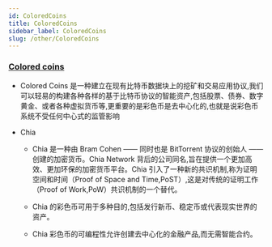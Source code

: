 ```yaml
---
id: ColoredCoins
title: ColoredCoins
sidebar_label: ColoredCoins
slug: /other/ColoredCoins
---
```


### [Colored coins](https://www.gate.io/zh/learn/articles/what-are-colored-coins/790)

- Colored Coins 是一种建立在现有比特币数据块上的挖矿和交易应用协议,我们可以轻易的构建各种各样的基于比特币协议的智能资产,包括股票、债券、数字黄金、或者各种虚拟货币等,更重要的是彩色币是去中心化的,也就是说彩色币系统不受任何中心式的监管影响

- Chia

	- Chia 是一种由 Bram Cohen —— 同时也是 BitTorrent 协议的创始人 —— 创建的加密货币。Chia Network 背后的公司同名,旨在提供一个更加高效、更加环保的加密货币平台。Chia 引入了一种新的共识机制,称为证明空间和时间（Proof of Space and Time,PoST）,这是对传统的证明工作（Proof of Work,PoW）共识机制的一个替代。

	- Chia 的彩色币可用于多种目的,包括发行新币、稳定币或代表现实世界的资产。

	- Chia 彩色币的可编程性允许创建去中心化的金融产品,而无需智能合约。

